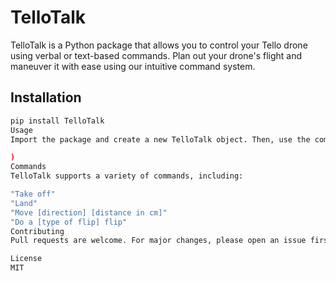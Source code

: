 # TelloTalk

TelloTalk is a Python package that allows you to control your Tello drone using verbal or text-based commands. Plan out your drone's flight and maneuver it with ease using our intuitive command system.

## Installation

```bash
pip install TelloTalk
Usage
Import the package and create a new TelloTalk object. Then, use the command method to send commands to your drone.

)
Commands
TelloTalk supports a variety of commands, including:

"Take off"
"Land"
"Move [direction] [distance in cm]"
"Do a [type of flip] flip"
Contributing
Pull requests are welcome. For major changes, please open an issue first to discuss what you would like to change.

License
MIT

```
